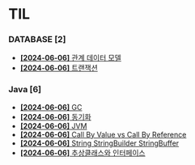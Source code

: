 # TIL
 
### DATABASE [2]
- [**[2024-06-06]**  관계 데이터 모델](https://github.com/A-lass/TIL/blob/main/DATABASE/관계_데이터_모델.md)
- [**[2024-06-06]**  트랜잭션](https://github.com/A-lass/TIL/blob/main/DATABASE/트랜잭션.md)
### Java [6]
- [**[2024-06-06]**  GC](https://github.com/A-lass/TIL/blob/main/Java/GC.md)
- [**[2024-06-06]**  동기화](https://github.com/A-lass/TIL/blob/main/Java/동기화.md)
- [**[2024-06-06]**  JVM](https://github.com/A-lass/TIL/blob/main/Java/JVM.md)
- [**[2024-06-06]**  Call By Value vs Call By Reference](https://github.com/A-lass/TIL/blob/main/Java/Call_By_Value_vs_Call_By_Reference.md)
- [**[2024-06-06]**  String StringBuilder StringBuffer](https://github.com/A-lass/TIL/blob/main/Java/String_StringBuilder_StringBuffer.md)
- [**[2024-06-06]**  추상클래스와 인터페이스](https://github.com/A-lass/TIL/blob/main/Java/추상클래스와_인터페이스.md)
